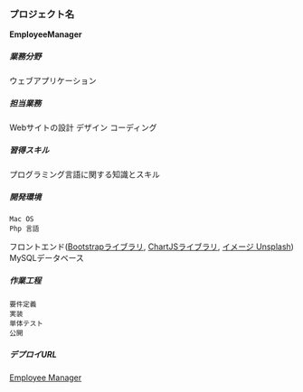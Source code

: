 ### プロジェクト名
**EmployeeManager**
##### 業務分野
ウェブアプリケーション
##### 担当業務
Webサイトの設計
デザイン
コーディング
##### 習得スキル
プログラミング言語に関する知識とスキル
##### 開発環境
	Mac OS
	Php 言語
 フロントエンド([Bootstrapライブラリ](https://getbootstrap.com/), [ChartJSライブラリ](https://www.chartjs.org/), [イメージ Unsplash](https://unsplash.com))
 MySQLデータベース
##### 作業工程
	要件定義
	実装
	単体テスト
	公開
##### デプロイURL
[Employee Manager](https://jecemployeemanager.000webhostapp.com/login.php)
